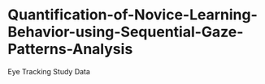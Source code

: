 # Quantification-of-Novice-Learning-Behavior-using-Sequential-Gaze-Patterns-Analysis
Eye Tracking Study Data

